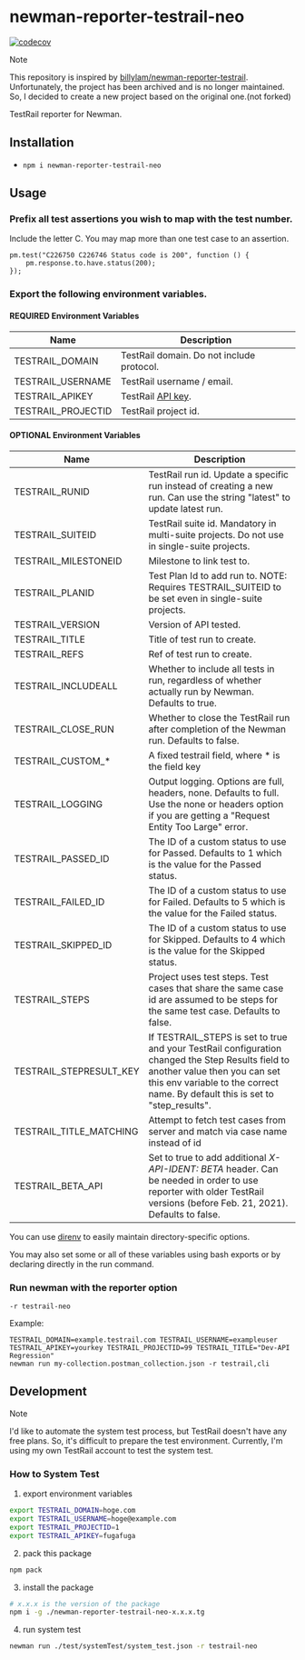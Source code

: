 # newman-reporter-testrail-neo

[![codecov](https://codecov.io/github/bun913/newman-reporter-testrail-neo/graph/badge.svg?token=ODJX5FGW6Q)](https://codecov.io/github/bun913/newman-reporter-testrail-neo)

> [!NOTE]
> This repository is inspired by [billylam/newman-reporter-testrail](https://github.com/billylam/newman-reporter-testrail).
> Unfortunately, the project has been archived and is no longer maintained.
> So, I decided to create a new project based on the original one.(not forked)

TestRail reporter for Newman.

## Installation

- `npm i newman-reporter-testrail-neo`

## Usage

### Prefix all test assertions you wish to map with the test number.
Include the letter C. You may map more than one test case to an assertion.
```
pm.test("C226750 C226746 Status code is 200", function () {
    pm.response.to.have.status(200);
});
```

### Export the following environment variables.

#### REQUIRED Environment Variables

| Name | Description |
| --- | --- |
| TESTRAIL_DOMAIN | TestRail domain.  Do not include protocol. |
| TESTRAIL_USERNAME | TestRail username / email. |
| TESTRAIL_APIKEY | TestRail [API key](http://docs.gurock.com/testrail-api2/accessing#username_and_api_key). |
| TESTRAIL_PROJECTID | TestRail project id. |

#### OPTIONAL Environment Variables
| Name                    | Description                                                                                                                                                                                                         |
|-------------------------|---------------------------------------------------------------------------------------------------------------------------------------------------------------------------------------------------------------------|
| TESTRAIL_RUNID          | TestRail run id.  Update a specific run instead of creating a new run.  Can use the string "latest" to update latest run.                                                                                           |
| TESTRAIL_SUITEID        | TestRail suite id.  Mandatory in multi-suite projects.  Do not use in single-suite projects.                                                                                                                        |
| TESTRAIL_MILESTONEID    | Milestone to link test to.
| TESTRAIL_PLANID           | Test Plan Id to add run to. NOTE: Requires TESTRAIL_SUITEID to be set even in single-suite projects.                                                                                                                                                                                          |
| TESTRAIL_VERSION        | Version of API tested.                                                                                                                                                                                              |
| TESTRAIL_TITLE          | Title of test run to create.             
| TESTRAIL_REFS          | Ref of test run to create.                                                                                                                                                                                        |
| TESTRAIL_INCLUDEALL     | Whether to include all tests in run, regardless of whether actually run by Newman.  Defaults to true.                                                                                                               |
| TESTRAIL_CLOSE_RUN      | Whether to close the TestRail run after completion of the Newman run.  Defaults to false.                                                                                                               |
| TESTRAIL_CUSTOM_*       | A fixed testrail field, where * is the field key                                                                                                                                                                    |
| TESTRAIL_LOGGING        | Output logging.  Options are full, headers, none.  Defaults to full.  Use the none or headers option if you are getting a "Request Entity Too Large" error.                                                         |
| TESTRAIL_PASSED_ID      | The ID of a custom status to use for Passed.  Defaults to 1 which is the value for the Passed status. |                                                                                                           
| TESTRAIL_FAILED_ID      | The ID of a custom status to use for Failed.  Defaults to 5 which is the value for the Failed status.                                                                                                               |
| TESTRAIL_SKIPPED_ID     | The ID of a custom status to use for Skipped.  Defaults to 4 which is the value for the Skipped status.                                                                                                             |
| TESTRAIL_STEPS          | Project uses test steps.  Test cases that share the same case id are assumed to be steps for the same test case.  Defaults to false.                                                                                |
| TESTRAIL_STEPRESULT_KEY | If TESTRAIL_STEPS is set to true and your TestRail configuration changed the Step Results field to another value then you can set this env variable to the correct name.  By default this is set to "step_results". |
| TESTRAIL_TITLE_MATCHING | Attempt to fetch test cases from server and match via case name instead of id                                                                                                                                       |
| TESTRAIL_BETA_API       | Set to true to add additional *X-API-IDENT: BETA* header. Can be needed in order to use reporter with older TestRail versions (before Feb. 21, 2021). Defaults to false.                                            |

You can use [direnv](https://github.com/direnv/direnv) to easily maintain directory-specific options.

You may also set some or all of these variables using bash exports or by declaring directly in the run command.

### Run newman with the reporter option

`-r testrail-neo`

Example:

```
TESTRAIL_DOMAIN=example.testrail.com TESTRAIL_USERNAME=exampleuser 
TESTRAIL_APIKEY=yourkey TESTRAIL_PROJECTID=99 TESTRAIL_TITLE="Dev-API Regression" 
newman run my-collection.postman_collection.json -r testrail,cli
```

## Development

> [!NOTE]
> I'd like to automate the system test process, but TestRail doesn't have any free plans.
> So, it's difficult to prepare the test environment.
> Currently, I'm using my own TestRail account to test the system test.

### How to System Test

1. export environment variables

```bash
export TESTRAIL_DOMAIN=hoge.com
export TESTRAIL_USERNAME=hoge@example.com
export TESTRAIL_PROJECTID=1
export TESTRAIL_APIKEY=fugafuga
```

2. pack this package

```bash
npm pack
```

3. install the package

```bash
# x.x.x is the version of the package
npm i -g ./newman-reporter-testrail-neo-x.x.x.tg
```

4. run system test

```bash
newman run ./test/systemTest/system_test.json -r testrail-neo
```
